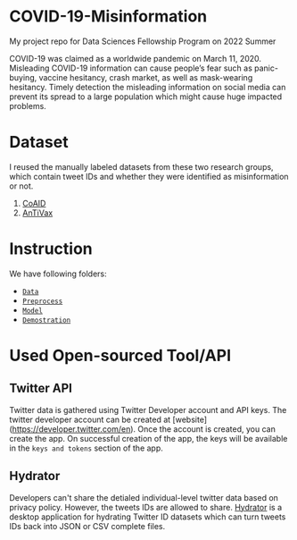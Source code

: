 # COVID-19-Misinformation
My project repo for Data Sciences Fellowship Program on 2022 Summer

COVID-19 was claimed as a worldwide pandemic on March 11, 2020. Misleading	COVID-19  information can cause people’s fear such as panic-buying, vaccine hesitancy, crash market, as well as mask-wearing hesitancy. Timely detection the misleading information on social media can prevent its spread to a large population which might cause huge impacted problems.

# Dataset
I reused the manually labeled datasets from these two research groups, which contain tweet IDs and whether they were identified as misinformation or not. 

1. [CoAID](https://github.com/gipplab/iConference22_COVID_misinformation)
2. [AnTiVax](https://github.com/SakibShahriar95/ANTiVax)

# Instruction
We have following folders:

- [`Data`]()
- [`Preprocess`]()
- [`Model`]()
- [`Demostration`]()

# Used Open-sourced Tool/API

## Twitter API

Twitter data is gathered using Twitter Developer account and API keys. The twitter developer account can be created at [website]
(https://developer.twitter.com/en). Once the account is created, you can create the app. On successful creation of the app, the keys will be  available in the `keys and tokens` section of the app.
  
## Hydrator

Developers can't share the detialed individual-level twitter data based on privacy policy. However, the tweets IDs are allowed to share. [Hydrator](https://github.com/DocNow/hydrator) is a desktop application for hydrating Twitter ID datasets which can turn tweets IDs back into JSON or CSV complete files.


